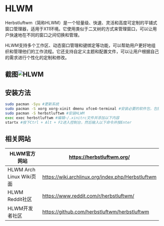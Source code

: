 # HLWM

Herbstluftwm（简称HLWM）是一个轻量级、快速、灵活和高度可定制的平铺式窗口管理器，适用于X11环境。它使用类似于二叉树的方式来管理窗口，可以让用户快速地在不同的窗口之间切换和管理。

HLWM支持多个工作区、动态窗口管理和键绑定等功能，可以帮助用户更好地组织和管理他们的工作流程。它还支持自定义主题和配置文件，可以让用户根据自己的需求进行个性化的定制和修改。

## 截图![HLWM](/HLWM.png)

## 安装方法

```bash
sudo pacman -Syu #更新系统
sudo pacman -S xorg xorg-xinit dmenu xfce4-terminal #安装必要的软件包，包括X Window System、dmenu、Xfce4 Terminal等
sudo pacman -S herbstluftwm #安装HLWM
exec exec herbstluftwm #编辑~/.xinitrc文件并添加以下内容
startx #按下Ctrl + Alt + F2进入控制台，然后输入以下命令并按Enter
```



## 相关网站

| HLWM官方网站             | https://herbstluftwm.org/                         |
| ------------------------ | ------------------------------------------------- |
| HLWM Arch Linux Wiki页面 | https://wiki.archlinux.org/index.php/Herbstluftwm |
| HLWM Reddit社区          | https://www.reddit.com/r/herbstluftwm/            |
| HLWM开发者社区           | https://github.com/herbstluftwm/herbstluftwm      |

